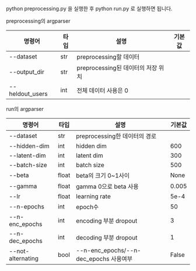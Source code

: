 python preprocessing.py 을 실행한 후
python run.py 로 실행하면 됩니다.

preprocessing의 argparser

|명령어|타입|설명|기본값|
|------|---|---|---|
|--dataset|str|preprocessing할 데이터||
|--output_dir|str|preprocessing된 데이터의 저장 위치||
|--heldout_users|int|전체 데이터 사용은 0||

run의 argparser

|명령어|타입|설명|기본값|
|------|---|---|---|
|--dataset|str|preprocessing한 데이터의 경로||
|--hidden-dim|int|hidden dim|600|
|--latent-dim|int|latent dim|300|
|--batch-size|int|batch size|500|
|--beta|float|beta의 크기 0~1사이|None|
|--gamma|float|gamma 0으로 beta 사용|0.005|
|--lr|float|learning rate|5e-4|
|--n-epochs|int|epoch수|50|
|--n-enc_epochs|int|encoding 부분 dropout|3|
|--n-dec_epochs|int|decoding 부분 dropout|1|
|--not-alternating|bool|--n-enc_epochs/--n-dec_epochs 사용여부|False|

